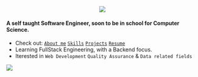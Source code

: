 <p align="center">
 <img src="https://user-images.githubusercontent.com/68094236/201511312-8e93c2c6-4110-46c3-9915-158a0958088b.gif">
</p>

#### A self taught Software Engineer, soon to be in school for Computer Science.

- Check out: [`About me`](https://www.yassineissoufou.com/#about-me) [`Skills`](yassineissoufou.com/#skills) [`Projects`](yassineissoufou.com/#projects) [`Resume`](yassineissoufou.com/resume)
- Learning FullStack Engineering, with a Backend focus.
- Iterested in `Web Development` `Quality Assurance` & `Data related fields`
  
[<img src = "https://custom-icon-badges.demolab.com/badge/Reach Out-4c4c51?style=for-the-badge&logo=link&logoColor=white">](https://www.yassineissoufou.com/) 

 
<!-- 
I'm currently working toward becoming a Data Analysis, I'll be using my github to post all my projects, school computer science stuff and, notes from courses and certifications I take. In addition, I've also created a discord server feel free to join us bellow.

    
<hr>

   


<h1> 🛠️ My Skills </h1>
 
  ### Programing Language & Technologies :
 
   ![Python](https://img.shields.io/badge/python-%3776AB.svg?style=for-the-badge&logo=python&logoColor=white&color=3776AB) ![R-lang](https://img.shields.io/badge/r-%3776AB.svg?style=for-the-badge&logo=r&logoColor=white&color=3776AB) ![HTML](https://img.shields.io/badge/html5-%3776AB.svg?style=for-the-badge&logo=html5&logoColor=white&color=E34F26) ![CSS](https://img.shields.io/badge/css3-%1572B6.svg?style=for-the-badge&logo=css3&logoColor=white&color=1572B6) 
  ### Frameworks:
  
   <span> <img src="https://img.shields.io/badge/flask-%4479A1.svg?style=for-the-badge&logo=flask&logoColor=black&color=white"> </span>  <img src="https://img.shields.io/badge/bootstrap-%4479A1.svg?style=for-the-badge&logo=bootstrap&logoColor=white&color=purple">
 
    
  ### Modules & Library:
   ```selenium web driver, Pandas, Numpy, Request, Beautiful Soup 4, matplotlib```

  ### Databases:

   ![MySQL](https://img.shields.io/badge/mysql-%4479A1.svg?style=for-the-badge&logo=mysql&logoColor=blue&color=white) ![PostgreSQL](https://img.shields.io/badge/postgresql-%4479A1.svg?style=for-the-badge&logo=postgresql&logoColor=white&color=4479A1) ![SQLite](https://img.shields.io/badge/SQLite-%4479A1.svg?style=for-the-badge&logo=sqlite&logoColor=blue&color=white) 


  ### Tools:    
   <span> <img src="https://img.shields.io/badge/git-%3776AB.svg?style=for-the-badge&logo=git&logoColor=white&color=F05032"></span>
   <span> <img src="https://img.shields.io/badge/tableau-%4479A1.svg?style=for-the-badge&logo=tableau&logoColor=white&color=orange"></span>
   <span> <img src="https://img.shields.io/badge/postman-%4479A1.svg?style=for-the-badge&logo=postman&logoColor=white&color=orange"> </span>
   <span> <img src= "https://img.shields.io/badge/power_Bi-%4479A1.svg?style=for-the-badge&logo=power-bi&logoColor=white&color=yellow"><span>
   <span> <img src="https://img.shields.io/badge/Excel-%4479A1.svg?style=for-the-badge&logo=MicrosoftExcel&logoColor=black&color=gree"></span>


    
---
   # ⚝ Projects
   1. [flask-auth-project](https://github.com/fulanii/flask-auth-project)
   2. [openai-discord-project](https://github.com/fulanii/openai-project)
   3. [rest-api-project](https://github.com/fulanii/rest-api-project)
   4. [Rest API using FastAPI](https://github.com/fulanii/fastapi-project)

    
   # 📌 Interest 
    Data & Business Analytics
    Software Quality Assurance & Automation
    Backend web developement
    Data Science & Engineering
    ML & Ai 
      
     
---
#### 📲 Let's Connect
[<img src = "https://img.shields.io/badge/twitter-%2320A1F1.svg?&style=for-the-badge&logo=twitter&logoColor=white">](https://twitter.com/yassine_227) [<img src="https://img.shields.io/badge/linkedin-%230077B5.svg?&style=for-the-badge&logo=linkedin&logoColor=white" />](https://www.linkedin.com/in/yassine-issoufou-7767a021a/) [<img src = "https://img.shields.io/badge/discord-%2320A1F1.svg?&style=for-the-badge&logo=discord&logoColor=">](https://discordapp.com/users/829250377190080522) [<img src = "https://custom-icon-badges.demolab.com/badge/Website -4c4c51?style=for-the-badge&logo=link&logoColor=white">](yassineissoufou.com) 


  
   -->
